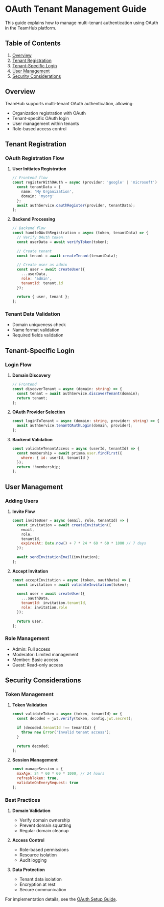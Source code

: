 # OAuth Tenant Management Guide

This guide explains how to manage multi-tenant authentication using OAuth in the TeamHub platform.

## Table of Contents
1. [Overview](#overview)
2. [Tenant Registration](#tenant-registration)
3. [Tenant-Specific Login](#tenant-specific-login)
4. [User Management](#user-management)
5. [Security Considerations](#security-considerations)

## Overview

TeamHub supports multi-tenant OAuth authentication, allowing:
- Organization registration with OAuth
- Tenant-specific OAuth login
- User management within tenants
- Role-based access control

## Tenant Registration

### OAuth Registration Flow

1. **User Initiates Registration**
   ```typescript
   // Frontend flow
   const registerWithOAuth = async (provider: 'google' | 'microsoft') => {
     const tenantData = {
       name: 'My Organization',
       domain: 'myorg'
     };
     await authService.oauthRegister(provider, tenantData);
   };
   ```

2. **Backend Processing**
   ```javascript
   // Backend flow
   const handleOAuthRegistration = async (token, tenantData) => {
     // Verify OAuth token
     const userData = await verifyToken(token);
     
     // Create tenant
     const tenant = await createTenant(tenantData);
     
     // Create user as admin
     const user = await createUser({
       ...userData,
       role: 'admin',
       tenantId: tenant.id
     });
     
     return { user, tenant };
   };
   ```

### Tenant Data Validation

- Domain uniqueness check
- Name format validation
- Required fields validation

## Tenant-Specific Login

### Login Flow

1. **Domain Discovery**
   ```typescript
   // Frontend
   const discoverTenant = async (domain: string) => {
     const tenant = await authService.discoverTenant(domain);
     return tenant;
   };
   ```

2. **OAuth Provider Selection**
   ```typescript
   const loginToTenant = async (domain: string, provider: string) => {
     await authService.tenantOAuthLogin(domain, provider);
   };
   ```

3. **Backend Validation**
   ```javascript
   const validateTenantAccess = async (userId, tenantId) => {
     const membership = await prisma.user.findFirst({
       where: { id: userId, tenantId }
     });
     return !!membership;
   };
   ```

## User Management

### Adding Users

1. **Invite Flow**
   ```javascript
   const inviteUser = async (email, role, tenantId) => {
     const invitation = await createInvitation({
       email,
       role,
       tenantId,
       expiresAt: Date.now() + 7 * 24 * 60 * 60 * 1000 // 7 days
     });
     
     await sendInvitationEmail(invitation);
   };
   ```

2. **Accept Invitation**
   ```javascript
   const acceptInvitation = async (token, oauthData) => {
     const invitation = await validateInvitation(token);
     
     const user = await createUser({
       ...oauthData,
       tenantId: invitation.tenantId,
       role: invitation.role
     });
     
     return user;
   };
   ```

### Role Management

- Admin: Full access
- Moderator: Limited management
- Member: Basic access
- Guest: Read-only access

## Security Considerations

### Token Management

1. **Token Validation**
   ```javascript
   const validateToken = async (token, tenantId) => {
     const decoded = jwt.verify(token, config.jwt.secret);
     
     if (decoded.tenantId !== tenantId) {
       throw new Error('Invalid tenant access');
     }
     
     return decoded;
   };
   ```

2. **Session Management**
   ```javascript
   const manageSession = {
     maxAge: 24 * 60 * 60 * 1000, // 24 hours
     refreshToken: true,
     validateOnEveryRequest: true
   };
   ```

### Best Practices

1. **Domain Validation**
   - Verify domain ownership
   - Prevent domain squatting
   - Regular domain cleanup

2. **Access Control**
   - Role-based permissions
   - Resource isolation
   - Audit logging

3. **Data Protection**
   - Tenant data isolation
   - Encryption at rest
   - Secure communication

For implementation details, see the [OAuth Setup Guide](oauth-setup.md).



